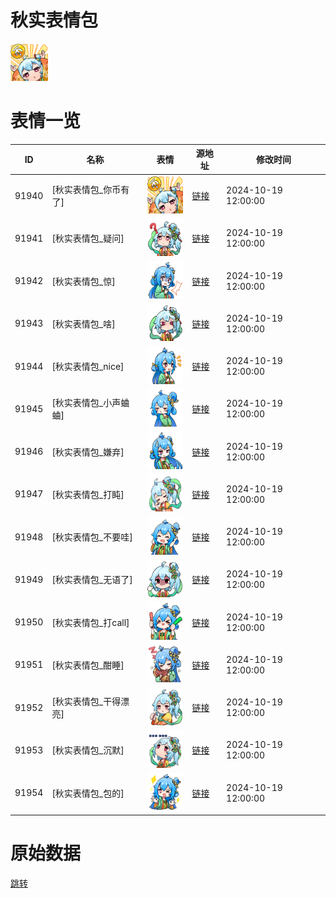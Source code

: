 # 秋实表情包

<img src="./cover.png" height="60" alt="cover" />

# 表情一览

|ID|名称|表情|源地址|修改时间|
|----|----|----|----|----|
|91940|[秋实表情包_你币有了]|<img src="./pic/091940_%5B秋实表情包_你币有了%5D.png" height="60" alt="你币有了"/>|[链接](https://i0.hdslb.com/bfs/garb/17ce72b3cdfae0ea236c84b787a9bc0db4d213b9.png)|2024-10-19 12:00:00|
|91941|[秋实表情包_疑问]|<img src="./pic/091941_%5B秋实表情包_疑问%5D.png" height="60" alt="疑问"/>|[链接](https://i0.hdslb.com/bfs/garb/9df76ba8bba83c2177554727edc21df609d9d8b4.png)|2024-10-19 12:00:00|
|91942|[秋实表情包_惊]|<img src="./pic/091942_%5B秋实表情包_惊%5D.png" height="60" alt="惊"/>|[链接](https://i0.hdslb.com/bfs/garb/5582c5adee641207a610abbadffa247acde3e0db.png)|2024-10-19 12:00:00|
|91943|[秋实表情包_啥]|<img src="./pic/091943_%5B秋实表情包_啥%5D.png" height="60" alt="啥"/>|[链接](https://i0.hdslb.com/bfs/garb/2c1304245e689a7d95207130370498511376973c.png)|2024-10-19 12:00:00|
|91944|[秋实表情包_nice]|<img src="./pic/091944_%5B秋实表情包_nice%5D.png" height="60" alt="nice"/>|[链接](https://i0.hdslb.com/bfs/garb/4c457bf8bed2687cb9dc9bfd5d251891001c18c3.png)|2024-10-19 12:00:00|
|91945|[秋实表情包_小声蛐蛐]|<img src="./pic/091945_%5B秋实表情包_小声蛐蛐%5D.png" height="60" alt="小声蛐蛐"/>|[链接](https://i0.hdslb.com/bfs/garb/168d6ee73febe8797f63afbe471e302ae9314b85.png)|2024-10-19 12:00:00|
|91946|[秋实表情包_嫌弃]|<img src="./pic/091946_%5B秋实表情包_嫌弃%5D.png" height="60" alt="嫌弃"/>|[链接](https://i0.hdslb.com/bfs/garb/240fa26dd084662616cc8a925e22e542f4340f5c.png)|2024-10-19 12:00:00|
|91947|[秋实表情包_打盹]|<img src="./pic/091947_%5B秋实表情包_打盹%5D.png" height="60" alt="打盹"/>|[链接](https://i0.hdslb.com/bfs/garb/a6fc1977457d8d92adea75aace5dd09beade3b5e.png)|2024-10-19 12:00:00|
|91948|[秋实表情包_不要哇]|<img src="./pic/091948_%5B秋实表情包_不要哇%5D.png" height="60" alt="不要哇"/>|[链接](https://i0.hdslb.com/bfs/garb/717a4534fbb479442b37f86ebd47ee1b8f77b408.png)|2024-10-19 12:00:00|
|91949|[秋实表情包_无语了]|<img src="./pic/091949_%5B秋实表情包_无语了%5D.png" height="60" alt="无语了"/>|[链接](https://i0.hdslb.com/bfs/garb/03fefad42e7bef53cc3e414d9597c54ac771c509.png)|2024-10-19 12:00:00|
|91950|[秋实表情包_打call]|<img src="./pic/091950_%5B秋实表情包_打call%5D.png" height="60" alt="打call"/>|[链接](https://i0.hdslb.com/bfs/garb/18b604bce55df08662ddc8acfa7f3c23556a0ea6.png)|2024-10-19 12:00:00|
|91951|[秋实表情包_酣睡]|<img src="./pic/091951_%5B秋实表情包_酣睡%5D.png" height="60" alt="酣睡"/>|[链接](https://i0.hdslb.com/bfs/garb/2076a53069db9b3d0b9d0a2e84ecab3ba11e03cd.png)|2024-10-19 12:00:00|
|91952|[秋实表情包_干得漂亮]|<img src="./pic/091952_%5B秋实表情包_干得漂亮%5D.png" height="60" alt="干得漂亮"/>|[链接](https://i0.hdslb.com/bfs/garb/810f8eb63cfc782c9a6033323504f53bf639834e.png)|2024-10-19 12:00:00|
|91953|[秋实表情包_沉默]|<img src="./pic/091953_%5B秋实表情包_沉默%5D.png" height="60" alt="沉默"/>|[链接](https://i0.hdslb.com/bfs/garb/f85b7636f5ca4dd03014234dbefa40e7659bc523.png)|2024-10-19 12:00:00|
|91954|[秋实表情包_包的]|<img src="./pic/091954_%5B秋实表情包_包的%5D.png" height="60" alt="包的"/>|[链接](https://i0.hdslb.com/bfs/garb/1e8cbd2d5961052b51b7d43ea97d34fbaad307ae.png)|2024-10-19 12:00:00|

# 原始数据

[跳转](./raw.json)

